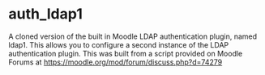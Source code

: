 auth_ldap1
==========

A cloned version of the built in Moodle LDAP authentication plugin, named ldap1. This allows you to configure a second instance of the LDAP authentication plugin. This was built from a script provided on Moodle Forums at https://moodle.org/mod/forum/discuss.php?d=74279
